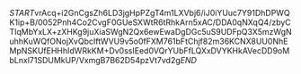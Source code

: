 $START$vrAcq+i2GnCgsZh6LD3jgHpPZgT4m1LXVbj6/iJ0iYUuc7Y91DhDPWQK1ip+B/0052Pnh4Co2CvgF0GUeSXWtR6tRhkArn5xAC/DDA0qNXqQ4/zbyCTIqMbYxLX+zXHKg9juXiaSWgN2Qx6ewEwaDgDGc5uS9UDFpQ3X5mzWgNuhhKuWQfONojXvQbcIftWVU9v5o0fFXM761bFtChjf82m36KCNX8UU0NhEMpNSKUfEHHhIdWRkKM+Dv0ssIEed0VQrYUbFfLQXxDVYKHkAVecDD9oMbLnxl71SDUMkUP/VxmgB7B62D54pzVt7vd2g$END$